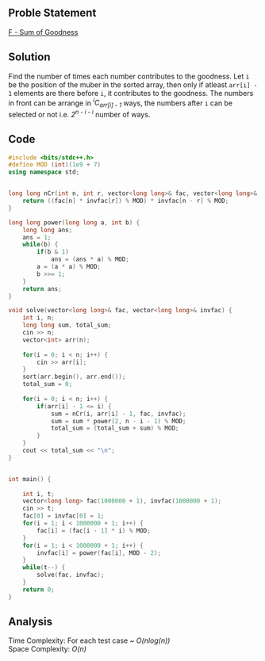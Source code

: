 ## Proble Statement
[F - Sum of Goodness](https://www.codechef.com/problems/SEQGOODNESS?tab=statement)

## Solution
Find the number of times each number contributes to the goodness. Let `i` be the position of the muber in the sorted array, then only if atleast `arr[i] - 1` elements are there before `i`, it contributes to the goodness. The numbers in front can be arrange in <i><sup>i</sup>C<sub>arr[i] - 1</sub></i> ways, the numbers after `i` can be selected or not i.e. <i>2<sup>n - i - i</sup></i> number of ways.

## Code
```cpp
#include <bits/stdc++.h>
#define MOD (int)(1e9 + 7)
using namespace std;


long long nCr(int n, int r, vector<long long>& fac, vector<long long>& invfac) {
    return ((fac[n] * invfac[r]) % MOD) * invfac[n - r] % MOD;
}

long long power(long long a, int b) {
    long long ans;
    ans = 1;
    while(b) {
        if(b & 1)
            ans = (ans * a) % MOD;
        a = (a * a) % MOD;
        b >>= 1;
    }
    return ans;
}

void solve(vector<long long>& fac, vector<long long>& invfac) {
    int i, n;
    long long sum, total_sum;
    cin >> n;
    vector<int> arr(n);
    
    for(i = 0; i < n; i++) {
        cin >> arr[i];
    }
    sort(arr.begin(), arr.end());
    total_sum = 0;
    
    for(i = 0; i < n; i++) {
        if(arr[i] - 1 <= i) {
            sum = nCr(i, arr[i] - 1, fac, invfac);
            sum = sum * power(2, n - i - 1) % MOD;
            total_sum = (total_sum + sum) % MOD;
        }
    }
    cout << total_sum << "\n";
}


int main() {
	
	int i, t;
	vector<long long> fac(1000000 + 1), invfac(1000000 + 1);
	cin >> t;
	fac[0] = invfac[0] = 1;
	for(i = 1; i < 1000000 + 1; i++) {
	    fac[i] = (fac[i - 1] * i) % MOD;
	}
	for(i = 1; i < 1000000 + 1; i++) {
	    invfac[i] = power(fac[i], MOD - 2);
	}
	while(t--) {
	    solve(fac, invfac);
	}
	return 0;
}
```

## Analysis
Time Complexity: For each test case ~ <i>O(nlog(n))</i>
<br>
Space Complexity: <i>O(n)</i>
